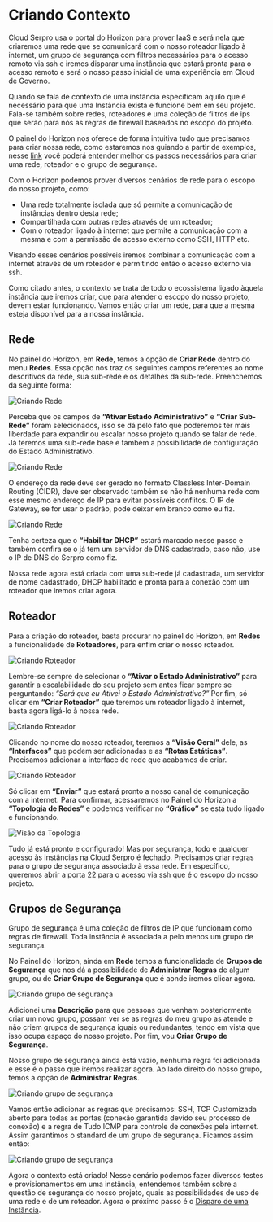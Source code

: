 # Criando Contexto

Cloud Serpro usa o portal do Horizon para prover IaaS e será nela que criaremos uma rede que se comunicará com o nosso roteador ligado à internet, um grupo de segurança com filtros necessários para o acesso remoto via ssh e iremos disparar uma instância que estará pronta para o acesso remoto e será o nosso passo inicial de uma experiência em Cloud de Governo.

Quando se fala de contexto de uma instância especificam aquilo que é necessário para que uma Instância exista e funcione bem em seu projeto. Fala-se também sobre redes, roteadores e uma coleção de filtros de ips que serão para nós as regras de firewall baseados no escopo do projeto.

O painel do Horizon nos oferece de forma intuitiva tudo que precisamos para criar nossa rede, como estaremos nos guiando a partir de exemplos, nesse [link](../redes/README.md) você poderá entender melhor os passos necessários para criar uma rede, roteador e o grupo de segurança.

Com o Horizon podemos prover diversos cenários de rede para o escopo do nosso projeto, como:

* Uma rede totalmente isolada que só permite a comunicação de instâncias dentro desta rede;
* Compartilhada com outras redes através de um roteador;
* Com o roteador ligado à internet que permite a comunicação com a mesma e com a permissão de acesso externo como SSH, HTTP etc.

Visando esses cenários possíveis iremos combinar a comunicação com a internet através de um roteador e permitindo então o acesso externo via ssh.

Como citado antes, o contexto se trata de todo o ecossistema ligado àquela instância que iremos criar, que para atender o escopo do nosso projeto, devem estar funcionando. Vamos então criar um rede, para que a mesma esteja disponível para a nossa instância.

## Rede

No painel do Horizon, em **Rede**, temos a opção de **Criar Rede** dentro do menu **Redes**. Essa opção nos traz os seguintes campos referentes ao nome descritivos da rede, sua sub-rede e os detalhes da sub-rede. Preenchemos da seguinte forma:

![Criando Rede](../../img/guides/rede1.png)

Perceba que os campos de **“Ativar Estado Administrativo”** e **“Criar Sub-Rede”** foram selecionados, isso se dá pelo fato que poderemos ter mais liberdade para expandir ou escalar nosso projeto quando se falar de rede. Já teremos uma sub-rede base e também a possibilidade de configuração do Estado Administrativo. 

![Criando Rede](../../img/guides/rede2.png)

O endereço da rede deve ser gerado no formato Classless Inter-Domain Routing (CIDR), deve ser observado também se não há nenhuma rede com esse mesmo endereço de IP para evitar possíveis conflitos. O IP de Gateway, se for usar o padrão, pode deixar em branco como eu fiz.

![Criando Rede](../../img/guides/rede3.png)

Tenha certeza que o **“Habilitar DHCP”** estará marcado nesse passo e também confira se o já tem um servidor de DNS cadastrado, caso não, use o IP de DNS do Serpro como fiz. 

Nossa rede agora está criada com uma sub-rede já cadastrada, um servidor de nome cadastrado, DHCP habilitado e pronta para a conexão com um roteador que iremos criar agora.

## Roteador

Para a criação do roteador, basta procurar no painel do Horizon, em **Redes** a funcionalidade de **Roteadores**, para enfim criar o nosso roteador.

![Criando Roteador](../../img/guides/router.png)

Lembre-se sempre de selecionar o **“Ativar o Estado Administrativo”** para garantir a escalabilidade do seu projeto sem antes ficar sempre se perguntando: *“Será que eu Ativei o Estado Administrativo?”* Por fim, só clicar em **“Criar Roteador”** que teremos um roteador ligado à internet, basta agora ligá-lo à nossa rede. 

![Criando Roteador](../../img/guides/router2.png)

Clicando no nome do nosso roteador, teremos a **“Visão Geral”** dele, as **“Interfaces”** que podem ser adicionadas e as **“Rotas Estáticas”**. Precisamos adicionar a interface de rede que acabamos de criar.

![Criando Roteador](../../img/guides/router3.png)

Só clicar em **“Enviar”** que estará pronto a nosso canal de comunicação com a internet. Para confirmar, acessaremos no Painel do Horizon a **“Topologia de Redes”** e podemos verificar no **“Gráfico”** se está tudo ligado e funcionando.

![Visão da Topologia](../../img/guides/topologia.png)

Tudo já está pronto e configurado! Mas por segurança, todo e qualquer acesso às instâncias na Cloud Serpro é fechado. Precisamos criar regras para o grupo de segurança associado à essa rede. Em específico, queremos abrir a porta 22 para o acesso via ssh que é o escopo do nosso projeto.

## Grupos de Segurança

Grupo de segurança é uma coleção de filtros de IP que funcionam como regras de firewall. Toda instância é associada a pelo menos um grupo de segurança.

No Painel do Horizon, ainda em **Rede** temos a funcionalidade de **Grupos de Segurança** que nos dá a possibilidade de **Administrar Regras** de algum grupo, ou de **Criar Grupo de Segurança** que é aonde iremos clicar agora. 

![Criando grupo de segurança](../../img/guides/secgroup.png)

Adicionei uma **Descrição** para que pessoas que venham posteriormente criar um novo grupo, possam ver se as regras do meu grupo as atende e não criem grupos de segurança iguais ou redundantes, tendo em vista que isso ocupa espaço do nosso projeto. Por fim, vou **Criar Grupo de Segurança**.

Nosso grupo de segurança ainda está vazio, nenhuma regra foi adicionada e esse é o passo que iremos realizar agora. Ao lado direito do nosso grupo, temos a opção de **Administrar Regras**. 

![Criando grupo de segurança](../../img/guides/secgroup2.png)

Vamos então adicionar as regras que precisamos: SSH, TCP Customizada aberto para todas as portas (conexão garantida devido seu processo de conexão) e a regra de Tudo ICMP para controle de conexões pela internet. Assim garantimos o standard de um grupo de segurança. Ficamos assim então: 

![Criando grupo de segurança](../../img/guides/secgroup3.png)

Agora o contexto está criado! Nesse cenário podemos fazer diversos testes e provisionamentos em uma instância, entendemos também sobre a questão de segurança do nosso projeto, quais as possibilidades de uso de uma rede e de um roteador. Agora o próximo passo é o [Disparo de uma Instância](./disparando-instancia.md).


